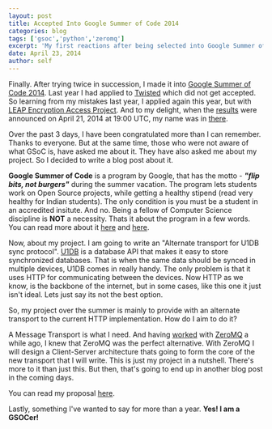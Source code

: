 ```yaml
---
layout: post
title: Accepted Into Google Summer of Code 2014
categories: blog
tags: ['gsoc','python','zeromq']
excerpt: 'My first reactions after being selected into Google Summer of Code, 2014. Also a very brief note about my project for the summer.'
date: April 23, 2014
author: self
---
```


Finally. After trying twice in succession, I made it into [Google Summer of Code 2014](http://www.google-melange.com/gsoc/homepage/google/gsoc2014). Last year I had applied to [Twisted](https://twistedmatrix.com/) which did not get accepted. So learning from my mistakes last year, I applied again this year, but with [LEAP Encryption Access Project](http://leap.se/). And to my delight, when the [results](http://www.google-melange.com/gsoc/projects/list/google/gsoc2014) were announced on April 21, 2014 at 19:00 UTC, my name was in [there](http://www.google-melange.com/gsoc/org2/google/gsoc2014/leap).

Over the past 3 days, I have been congratulated more than I can remember. Thanks to everyone. But at the same time, those who were not aware of what GSoC is, have asked me about it. They have also asked me about my project. So I decided to write a blog post about it.

**Google Summer of Code** is a program by Google, that has the motto - ***"flip bits, not burgers"*** during the summer vacation. The program lets students work on Open Source projects, while getting a healthy stipend (read very healthy for Indian students). The only condition is you must be a student in an accredited insitute. And no. Being a fellow of Computer Science discipline is **NOT** a necessity. Thats it about the program in a few words. You can read more about it [here](http://www.google-melange.com/gsoc/document/show/gsoc_program/google/gsoc2014/about_page) and [here](http://www.google-melange.com/gsoc/document/show/gsoc_program/google/gsoc2014/help_page). 

Now, about my project. I am going to write an "Alternate transport for U1DB sync protocol". [U1DB](https://one.ubuntu.com/developer/data/u1db/index) is a database API that makes it easy to store synchronized databases. That is when the same data should be synced in multiple devices, U1DB comes in really handy. The only problem is that it uses HTTP for communicating between the devices. Now HTTP as we know, is the backbone of the internet, but in some cases, like this one it just isn't ideal. Lets just say its not the best option. 

So, my project over the summer is mainly to provide with an alternate transport to the current HTTP implementation. How do I aim to do it? 

A Message Transport is what I need. And having [worked](http://github.com/indradhanush/file-collection-server) with [ZeroMQ](http://zeromq.org/) a while ago, I knew that ZeroMQ was the perfect alternative. With ZeroMQ I will design a Client-Server architecture thats going to form the core of the new transport that I will write. This is just my project in a nutshell. There's more to it than just this. But then, that's going to end up in another blog post in the coming days.

You can read my proposal [here](http://bit.ly/gsocleap14). 

Lastly, something I've wanted to say for more than a year. **Yes! I am a GSOCer!**
